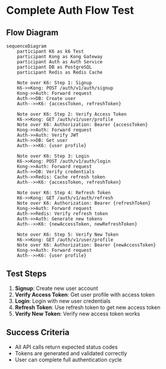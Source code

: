 # Complete Auth Flow Test

## Flow Diagram

```mermaid
sequenceDiagram
    participant K6 as k6 Test
    participant Kong as Kong Gateway
    participant Auth as Auth Service
    participant DB as PostgreSQL
    participant Redis as Redis Cache

    Note over K6: Step 1: Signup
    K6->>Kong: POST /auth/v1/auth/signup
    Kong->>Auth: Forward request
    Auth->>DB: Create user
    Auth-->>K6: {accessToken, refreshToken}
    
    Note over K6: Step 2: Verify Access Token
    K6->>Kong: GET /auth/v1/user/profile
    Note over K6: Authorization: Bearer {accessToken}
    Kong->>Auth: Forward request
    Auth->>Auth: Verify JWT
    Auth->>DB: Get user
    Auth-->>K6: {user profile}
    
    Note over K6: Step 3: Login
    K6->>Kong: POST /auth/v1/auth/login
    Kong->>Auth: Forward request
    Auth->>DB: Verify credentials
    Auth->>Redis: Cache refresh token
    Auth-->>K6: {accessToken, refreshToken}
    
    Note over K6: Step 4: Refresh Token
    K6->>Kong: GET /auth/v1/auth/refresh
    Note over K6: Authorization: Bearer {refreshToken}
    Kong->>Auth: Forward request
    Auth->>Redis: Verify refresh token
    Auth->>Auth: Generate new tokens
    Auth-->>K6: {newAccessToken, newRefreshToken}
    
    Note over K6: Step 5: Verify New Token
    K6->>Kong: GET /auth/v1/user/profile
    Note over K6: Authorization: Bearer {newAccessToken}
    Kong->>Auth: Forward request
    Auth-->>K6: {user profile}
```

## Test Steps

1. **Signup**: Create new user account
2. **Verify Access Token**: Get user profile with access token
3. **Login**: Login with new user credentials
4. **Refresh Token**: Use refresh token to get new access token
5. **Verify New Token**: Verify new access token works

## Success Criteria

- All API calls return expected status codes
- Tokens are generated and validated correctly
- User can complete full authentication cycle

